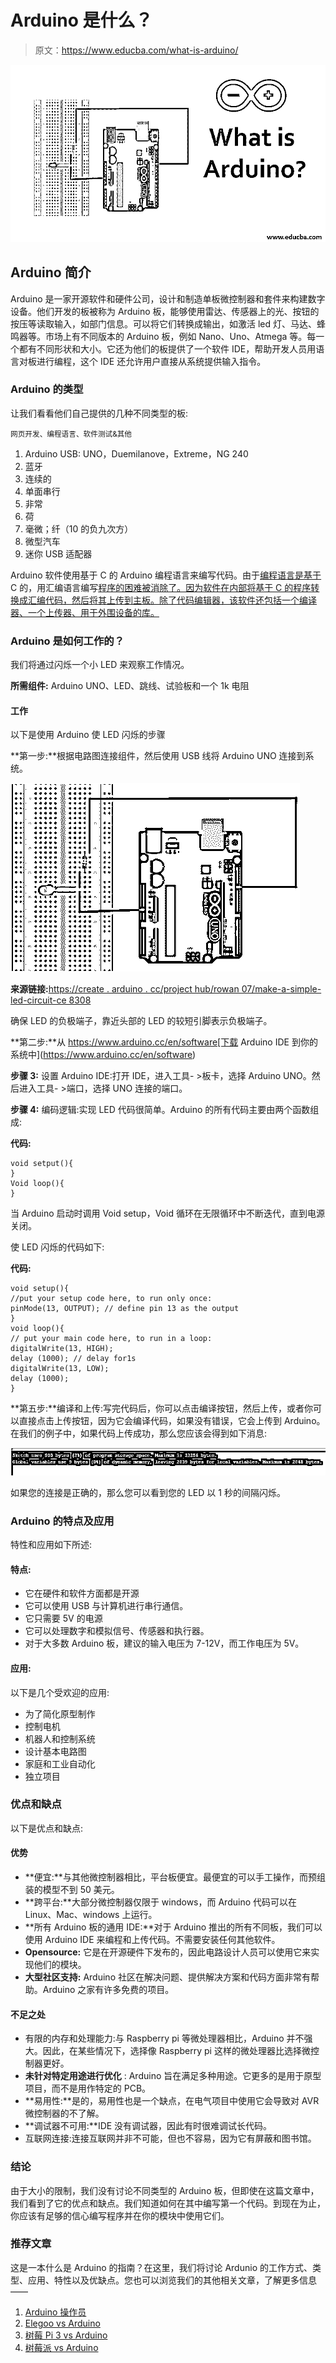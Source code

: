 # Arduino 是什么？

> 原文：<https://www.educba.com/what-is-arduino/>

![what is arduino](img/9b6aa52b136564e33159add1e69f82c7.png)



## Arduino 简介

Arduino 是一家开源软件和硬件公司，设计和制造单板微控制器和套件来构建数字设备。他们开发的板被称为 Arduino 板，能够使用雷达、传感器上的光、按钮的按压等读取输入，如部门信息。可以将它们转换成输出，如激活 led 灯、马达、蜂鸣器等。市场上有不同版本的 Arduino 板，例如 Nano、Uno、Atmega 等。每一个都有不同形状和大小。它还为他们的板提供了一个软件 IDE，帮助开发人员用语言对板进行编程，这个 IDE 还允许用户直接从系统提供输入指令。

### Arduino 的类型

让我们看看他们自己提供的几种不同类型的板:

<small>网页开发、编程语言、软件测试&其他</small>

1.  Arduino USB: UNO，Duemilanove，Extreme，NG 240
2.  蓝牙
3.  连续的
4.  单面串行
5.  非常
6.  荷
7.  毫微；纤（10 的负九次方）
8.  微型汽车
9.  迷你 USB 适配器

Arduino 软件使用基于 C 的 Arduino 编程语言来编写代码。由于[编程语言是基于](https://www.educba.com/what-is-a-programming-language/) C 的，用汇编语言编写[程序的困难被消除了。因为软件在内部将基于 C 的程序转换成汇编代码，然后将其上传到主板。除了代码编辑器，该软件还包括一个编译器、一个上传器、用于外围设备的库。](https://www.educba.com/what-is-assembly-language/)

### Arduino 是如何工作的？

我们将通过闪烁一个小 LED 来观察工作情况。

**所需组件:** Arduino UNO、LED、跳线、试验板和一个 1k 电阻

#### 工作

以下是使用 Arduino 使 LED 闪烁的步骤

**第一步:**根据电路图连接组件，然后使用 USB 线将 Arduino UNO 连接到系统。

![What is Arduino - 1](img/ac1e0a0e3449c4505f65fb87f730606b.png)



**来源链接:**[https://create . arduino . cc/project hub/rowan 07/make-a-simple-led-circuit-ce 8308](https://create.arduino.cc/projecthub/rowan07/make-a-simple-led-circuit-ce8308)

确保 LED 的负极端子，靠近头部的 LED 的较短引脚表示负极端子。

**第二步:**从 https://www.arduino.cc/en/software[下载 Arduino IDE 到你的系统中](https://www.arduino.cc/en/software)

**步骤 3:** 设置 Arduino IDE:打开 IDE，进入工具- >板卡，选择 Arduino UNO。然后进入工具- >端口，选择 UNO 连接的端口。

**步骤 4:** 编码逻辑:实现 LED 代码很简单。Arduino 的所有代码主要由两个函数组成:

**代码:**

```
void setput(){
}
Void loop(){
}
```

当 Arduino 启动时调用 Void setup，Void 循环在无限循环中不断迭代，直到电源关闭。

使 LED 闪烁的代码如下:

**代码:**

```
void setup(){
//put your setup code here, to run only once:
pinMode(13, OUTPUT); // define pin 13 as the output
}
void loop(){
// put your main code here, to run in a loop:
digitalWrite(13, HIGH);
delay (1000); // delay for1s
digitalWrite(13, LOW);
delay (1000);
}
```

**第五步:**编译和上传:写完代码后，你可以点击编译按钮，然后上传，或者你可以直接点击上传按钮，因为它会编译代码，如果没有错误，它会上传到 Arduino。在我们的例子中，如果代码上传成功，那么您应该会得到如下消息:

![What is Arduino - 2](img/a28a9d5ffa0c53705488b75ac00481d0.png)



如果您的连接是正确的，那么您可以看到您的 LED 以 1 秒的间隔闪烁。

### Arduino 的特点及应用

特性和应用如下所述:

#### 特点:

*   它在硬件和软件方面都是开源
*   它可以使用 USB 与计算机进行串行通信。
*   它只需要 5V 的电源
*   它可以处理数字和模拟信号、传感器和执行器。
*   对于大多数 Arduino 板，建议的输入电压为 7-12V，而工作电压为 5V。

#### 应用:

以下是几个受欢迎的应用:

*   为了简化原型制作
*   控制电机
*   机器人和控制系统
*   设计基本电路图
*   家庭和工业自动化
*   独立项目

### 优点和缺点

以下是优点和缺点:

#### 优势

*   **便宜:**与其他微控制器相比，平台板便宜。最便宜的可以手工操作，而预组装的模型不到 50 美元。
*   **跨平台:**大部分微控制器仅限于 windows，而 Arduino 代码可以在 Linux、Mac、windows 上运行。
*   **所有 Arduino 板的通用 IDE:**对于 Arduino 推出的所有不同板，我们可以使用 Arduino IDE 来编程和上传代码。不需要安装任何其他软件。
*   **Opensource:** 它是在开源硬件下发布的，因此电路设计人员可以使用它来实现他们的模块。
*   **大型社区支持:** Arduino 社区在解决问题、提供解决方案和代码方面非常有帮助。Arduino 之家有许多免费的项目。

#### 不足之处

*   有限的内存和处理能力:与 Raspberry pi 等微处理器相比，Arduino 并不强大。因此，在某些情况下，选择像 Raspberry pi 这样的微处理器比选择微控制器更好。
*   **未针对特定用途进行优化** : Arduino 旨在满足多种用途。它更多的是用于原型项目，而不是用作特定的 PCB。
*   **易用性:**是的，易用性也是一个缺点，在电气项目中使用它会导致对 AVR 微控制器的不了解。
*   **调试器不可用:**IDE 没有调试器，因此有时很难调试长代码。
*   互联网连接:连接互联网并非不可能，但也不容易，因为它有屏蔽和图书馆。

### 结论

由于大小的限制，我们没有讨论不同类型的 Arduino 板，但即使在这篇文章中，我们看到了它的优点和缺点。我们知道如何在其中编写第一个代码。到现在为止，你应该有足够的信心编写程序并在你的模块中使用它们。

### 推荐文章

这是一本什么是 Arduino 的指南？在这里，我们将讨论 Ardunio 的工作方式、类型、应用、特性以及优缺点。您也可以浏览我们的其他相关文章，了解更多信息——

1.  [Arduino 操作员](https://www.educba.com/arduino-operators/)
2.  [Elegoo vs Arduino](https://www.educba.com/elegoo-vs-arduino/)
3.  [树莓 Pi 3 vs Arduino](https://www.educba.com/raspberry-pi-3-vs-arduino/)
4.  [树莓派 vs Arduino](https://www.educba.com/raspberry-pi-vs-arduino/)





